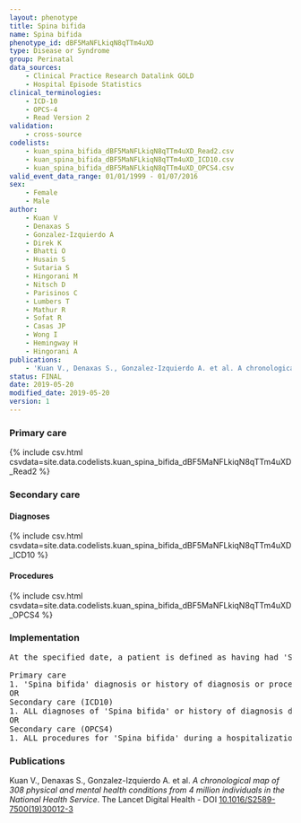 ```yaml
---
layout: phenotype
title: Spina bifida
name: Spina bifida
phenotype_id: dBF5MaNFLkiqN8qTTm4uXD 
type: Disease or Syndrome
group: Perinatal
data_sources: 
    - Clinical Practice Research Datalink GOLD
    - Hospital Episode Statistics
clinical_terminologies: 
    - ICD-10
    - OPCS-4
    - Read Version 2
validation: 
    - cross-source
codelists: 
    - kuan_spina_bifida_dBF5MaNFLkiqN8qTTm4uXD_Read2.csv
    - kuan_spina_bifida_dBF5MaNFLkiqN8qTTm4uXD_ICD10.csv
    - kuan_spina_bifida_dBF5MaNFLkiqN8qTTm4uXD_OPCS4.csv
valid_event_data_range: 01/01/1999 - 01/07/2016
sex: 
    - Female
    - Male
author: 
    - Kuan V
    - Denaxas S
    - Gonzalez-Izquierdo A
    - Direk K
    - Bhatti O
    - Husain S
    - Sutaria S
    - Hingorani M
    - Nitsch D
    - Parisinos C
    - Lumbers T
    - Mathur R
    - Sofat R
    - Casas JP
    - Wong I
    - Hemingway H
    - Hingorani A
publications: 
    - 'Kuan V., Denaxas S., Gonzalez-Izquierdo A. et al. A chronological map of 308 physical and mental health conditions from 4 million individuals in the National Health Service. The Lancet Digital Health - DOI: 10.1016/S2589-7500(19)30012-3' 
status: FINAL
date: 2019-05-20
modified_date: 2019-05-20
version: 1
---
```

### Primary care 
{% include csv.html csvdata=site.data.codelists.kuan_spina_bifida_dBF5MaNFLkiqN8qTTm4uXD_Read2 %}
### Secondary care 
#### Diagnoses 
{% include csv.html csvdata=site.data.codelists.kuan_spina_bifida_dBF5MaNFLkiqN8qTTm4uXD_ICD10 %}
#### Procedures 
{% include csv.html csvdata=site.data.codelists.kuan_spina_bifida_dBF5MaNFLkiqN8qTTm4uXD_OPCS4 %}
### Implementation 
<pre>At the specified date, a patient is defined as having had 'Spina bifida' IF they meet the criteria for any of the following on or before the specified date. The earliest date on which the individual meets any of the following criteria on or before the specified date is defined as the first event date:

Primary care
1. 'Spina bifida' diagnosis or history of diagnosis or procedure during a consultation 
OR
Secondary care (ICD10)
1. ALL diagnoses of 'Spina bifida' or history of diagnosis during a hospitalization
OR
Secondary care (OPCS4)
1. ALL procedures for 'Spina bifida' during a hospitalization</pre> 
 
### Publications 
Kuan V., Denaxas S., Gonzalez-Izquierdo A. et al. _A chronological map of 308 physical and mental health conditions from 4 million individuals in the National Health Service_. The Lancet Digital Health - DOI <a href='https://www.thelancet.com/journals/landig/article/PIIS2589-7500(19)30012-3/fulltext'>10.1016/S2589-7500(19)30012-3</a>